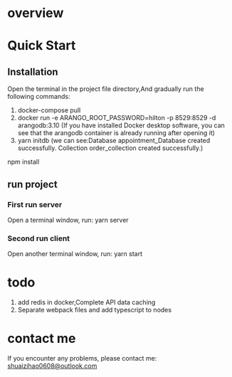 # overview

# Quick Start

## Installation

Open the terminal in the project file directory,And gradually run the following commands:

1. docker-compose pull
2. docker run -e ARANGO_ROOT_PASSWORD=hilton -p 8529:8529 -d arangodb:3.10
   (If you have installed Docker desktop software, you can see that the arangodb container is already running after opening it)
3. yarn initdb (we can see:Database appointment_Database created successfully.
   Collection order_collection created successfully.)

npm install

## run project

### First run server

Open a terminal window, run: yarn server

### Second run client

Open another terminal window, run: yarn start

# todo

1. add redis in docker,Complete API data caching
2. Separate webpack files and add typescript to nodes

# contact me

If you encounter any problems, please contact me: shuaizihao0608@outlook.com
